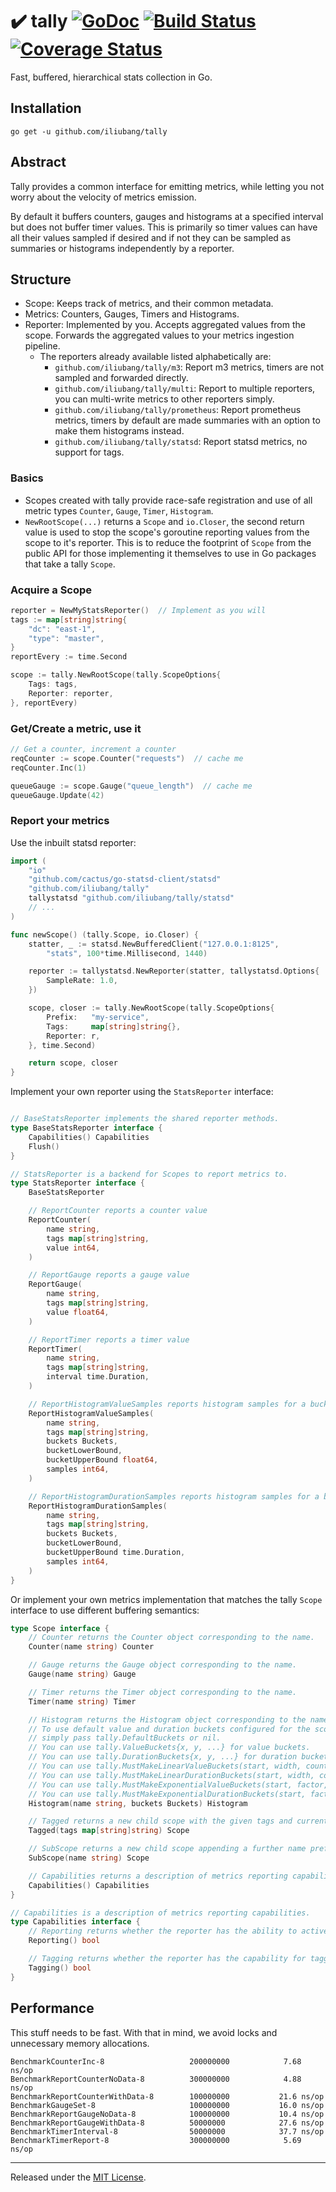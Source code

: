 # :heavy_check_mark: tally [![GoDoc][doc-img]][doc] [![Build Status][ci-img]][ci] [![Coverage Status][cov-img]][cov]

Fast, buffered, hierarchical stats collection in Go.

## Installation
`go get -u github.com/iliubang/tally`

## Abstract

Tally provides a common interface for emitting metrics, while letting you not worry about the velocity of metrics emission.

By default it buffers counters, gauges and histograms at a specified interval but does not buffer timer values.  This is primarily so timer values can have all their values sampled if desired and if not they can be sampled as summaries or histograms independently by a reporter.

## Structure

- Scope: Keeps track of metrics, and their common metadata.
- Metrics: Counters, Gauges, Timers and Histograms.
- Reporter: Implemented by you. Accepts aggregated values from the scope. Forwards the aggregated values to your metrics ingestion pipeline.
  - The reporters already available listed alphabetically are:
	 - `github.com/iliubang/tally/m3`: Report m3 metrics, timers are not sampled and forwarded directly.
	 - `github.com/iliubang/tally/multi`: Report to multiple reporters, you can multi-write metrics to other reporters simply.
	 - `github.com/iliubang/tally/prometheus`: Report prometheus metrics, timers by default are made summaries with an option to make them histograms instead.
	 - `github.com/iliubang/tally/statsd`: Report statsd metrics, no support for tags.

### Basics

 - Scopes created with tally provide race-safe registration and use of all metric types `Counter`, `Gauge`, `Timer`, `Histogram`.
 - `NewRootScope(...)` returns a `Scope` and `io.Closer`, the second return value is used to stop the scope's goroutine reporting values from the scope to it's reporter.  This is to reduce the footprint of `Scope` from the public API for those implementing it themselves to use in Go packages that take a tally `Scope`.

### Acquire a Scope ###
```go
reporter = NewMyStatsReporter()  // Implement as you will
tags := map[string]string{
	"dc": "east-1",
	"type": "master",
}
reportEvery := time.Second

scope := tally.NewRootScope(tally.ScopeOptions{
	Tags: tags,
	Reporter: reporter,
}, reportEvery)
```

### Get/Create a metric, use it ###
```go
// Get a counter, increment a counter
reqCounter := scope.Counter("requests")  // cache me
reqCounter.Inc(1)

queueGauge := scope.Gauge("queue_length")  // cache me
queueGauge.Update(42)
```

### Report your metrics ###
Use the inbuilt statsd reporter:

```go
import (
	"io"
	"github.com/cactus/go-statsd-client/statsd"
	"github.com/iliubang/tally"
	tallystatsd "github.com/iliubang/tally/statsd"
	// ...
)

func newScope() (tally.Scope, io.Closer) {
	statter, _ := statsd.NewBufferedClient("127.0.0.1:8125",
		"stats", 100*time.Millisecond, 1440)

	reporter := tallystatsd.NewReporter(statter, tallystatsd.Options{
		SampleRate: 1.0,
	})

	scope, closer := tally.NewRootScope(tally.ScopeOptions{
		Prefix:   "my-service",
		Tags:     map[string]string{},
		Reporter: r,
	}, time.Second)

	return scope, closer
}
```

Implement your own reporter using the `StatsReporter` interface:

```go

// BaseStatsReporter implements the shared reporter methods.
type BaseStatsReporter interface {
	Capabilities() Capabilities
	Flush()
}

// StatsReporter is a backend for Scopes to report metrics to.
type StatsReporter interface {
	BaseStatsReporter

	// ReportCounter reports a counter value
	ReportCounter(
		name string,
		tags map[string]string,
		value int64,
	)

	// ReportGauge reports a gauge value
	ReportGauge(
		name string,
		tags map[string]string,
		value float64,
	)

	// ReportTimer reports a timer value
	ReportTimer(
		name string,
		tags map[string]string,
		interval time.Duration,
	)

	// ReportHistogramValueSamples reports histogram samples for a bucket
	ReportHistogramValueSamples(
		name string,
		tags map[string]string,
		buckets Buckets,
		bucketLowerBound,
		bucketUpperBound float64,
		samples int64,
	)

	// ReportHistogramDurationSamples reports histogram samples for a bucket
	ReportHistogramDurationSamples(
		name string,
		tags map[string]string,
		buckets Buckets,
		bucketLowerBound,
		bucketUpperBound time.Duration,
		samples int64,
	)
}
```

Or implement your own metrics implementation that matches the tally `Scope` interface to use different buffering semantics:

```go
type Scope interface {
	// Counter returns the Counter object corresponding to the name.
	Counter(name string) Counter

	// Gauge returns the Gauge object corresponding to the name.
	Gauge(name string) Gauge

	// Timer returns the Timer object corresponding to the name.
	Timer(name string) Timer

	// Histogram returns the Histogram object corresponding to the name.
	// To use default value and duration buckets configured for the scope
	// simply pass tally.DefaultBuckets or nil.
	// You can use tally.ValueBuckets{x, y, ...} for value buckets.
	// You can use tally.DurationBuckets{x, y, ...} for duration buckets.
	// You can use tally.MustMakeLinearValueBuckets(start, width, count) for linear values.
	// You can use tally.MustMakeLinearDurationBuckets(start, width, count) for linear durations.
	// You can use tally.MustMakeExponentialValueBuckets(start, factor, count) for exponential values.
	// You can use tally.MustMakeExponentialDurationBuckets(start, factor, count) for exponential durations.
	Histogram(name string, buckets Buckets) Histogram

	// Tagged returns a new child scope with the given tags and current tags.
	Tagged(tags map[string]string) Scope

	// SubScope returns a new child scope appending a further name prefix.
	SubScope(name string) Scope

	// Capabilities returns a description of metrics reporting capabilities.
	Capabilities() Capabilities
}

// Capabilities is a description of metrics reporting capabilities.
type Capabilities interface {
	// Reporting returns whether the reporter has the ability to actively report.
	Reporting() bool

	// Tagging returns whether the reporter has the capability for tagged metrics.
	Tagging() bool
}
```

## Performance

This stuff needs to be fast. With that in mind, we avoid locks and unnecessary memory allocations.

```
BenchmarkCounterInc-8               	200000000	         7.68 ns/op
BenchmarkReportCounterNoData-8      	300000000	         4.88 ns/op
BenchmarkReportCounterWithData-8    	100000000	        21.6 ns/op
BenchmarkGaugeSet-8                 	100000000	        16.0 ns/op
BenchmarkReportGaugeNoData-8        	100000000	        10.4 ns/op
BenchmarkReportGaugeWithData-8      	50000000	        27.6 ns/op
BenchmarkTimerInterval-8            	50000000	        37.7 ns/op
BenchmarkTimerReport-8              	300000000	         5.69 ns/op
```

<hr>

Released under the [MIT License](LICENSE).

[doc-img]: https://godoc.org/github.com/iliubang/tally?status.svg
[doc]: https://godoc.org/github.com/iliubang/tally
[ci-img]: https://travis-ci.org/uber-go/tally.svg?branch=master
[ci]: https://travis-ci.org/uber-go/tally
[cov-img]: https://coveralls.io/repos/github/uber-go/tally/badge.svg?branch=master
[cov]: https://coveralls.io/github/uber-go/tally?branch=master
[glide.lock]: https://github.com/iliubang/tally/blob/master/glide.lock
[v1]: https://github.com/iliubang/tally/milestones
